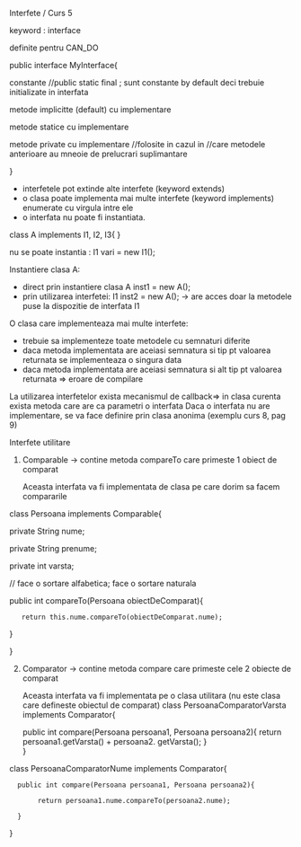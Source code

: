 Interfete / Curs 5

keyword : interface

definite pentru CAN_DO

public interface MyInterface{

   constante //public static final ; sunt constante by default deci trebuie initializate in interfata
  
   metode implicitte (default) cu implementare
  
   metode statice cu implementare
  
   metode private cu implementare //folosite in cazul in 
                       //care metodele anterioare au mneoie de prelucrari suplimantare

}

-  interfetele pot extinde alte interfete (keyword extends)
-  o clasa poate implementa mai multe interfete (keyword implements) enumerate cu virgula intre ele
-  o interfata nu poate fi instantiata.


class A implements I1, I2, I3{
}

nu se poate instantia : I1 vari = new I1();

Instantiere clasa A:
- direct prin instantiere clasa
    A inst1 = new A();
- prin utilizarea interfetei:
    I1 inst2 = new A(); -> are acces doar la metodele puse la dispozitie de interfata I1

O clasa care implementeaza mai multe interfete:
- trebuie sa implementeze toate metodele cu semnaturi diferite
- daca metoda implementata are aceiasi semnatura si tip pt valoarea returnata se implementeaza o singura data
- daca metoda implementata are aceiasi semnatura si alt tip pt valoarea returnata => eroare de compilare

La utilizarea interfetelor exista mecanismul de callback=> in clasa curenta exista metoda care are ca parametri o interfata
Daca o interfata nu are implementare, se va face definire prin clasa anonima (exemplu curs 8, pag 9)


Interfete utilitare
1) Comparable -> contine metoda compareTo care primeste 1 obiect de comparat

   Aceasta interfata va fi implementata de clasa pe care dorim sa facem compararile

class Persoana implements Comparable<Persoana>{

   private String nume;

   private String prenume;

   private int varsta;

   // face o sortare alfabetica; face o sortare naturala

   public int compareTo(Persoana obiectDeComparat){

       return this.nume.compareTo(obiectDeComparat.nume);

   }

}

2) Comparator -> contine metoda compare care primeste cele 2 obiecte de comparat

   Aceasta interfata va fi implementata pe o clasa utilitara (nu este clasa care defineste obiectul de comparat)
class PersoanaComparatorVarsta implements Comparator<Persoana>{
   
      public int compare(Persoana persoana1, Persoana persoana2){
           return persoana1.getVarsta() + persoana2. getVarsta(); 
      }     
}

class PersoanaComparatorNume implements Comparator<Persoana>{

      public int compare(Persoana persoana1, Persoana persoana2){

           return persoana1.nume.compareTo(persoana2.nume);

      }     
}

